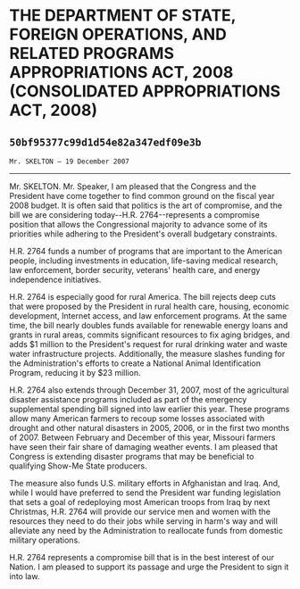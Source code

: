 # THE DEPARTMENT OF STATE, FOREIGN OPERATIONS, AND RELATED PROGRAMS  APPROPRIATIONS ACT, 2008 (CONSOLIDATED APPROPRIATIONS ACT, 2008)
## `50bf95377c99d1d54e82a347edf09e3b`
`Mr. SKELTON — 19 December 2007`

---


Mr. SKELTON. Mr. Speaker, I am pleased that the Congress and the 
President have come together to find common ground on the fiscal year 
2008 budget. It is often said that politics is the art of compromise, 
and the bill we are considering today--H.R. 2764--represents a 
compromise position that allows the Congressional majority to advance 
some of its priorities while adhering to the President's overall 
budgetary constraints.

H.R. 2764 funds a number of programs that are important to the 
American people, including investments in education, life-saving 
medical research, law enforcement, border security, veterans' health 
care, and energy independence initiatives.

H.R. 2764 is especially good for rural America. The bill rejects deep 
cuts that were proposed by the President in rural health care, housing, 
economic development, Internet access, and law enforcement programs. At 
the same time, the bill nearly doubles funds available for renewable 
energy loans and grants in rural areas, commits significant resources 
to fix aging bridges, and adds $1 million to the President's request 
for rural drinking water and waste water infrastructure projects. 
Additionally, the measure slashes funding for the Administration's 
efforts to create a National Animal Identification Program, reducing it 
by $23 million.

H.R. 2764 also extends through December 31, 2007, most of the 
agricultural disaster assistance programs included as part of the 
emergency supplemental spending bill signed into law earlier this year. 
These programs allow many American farmers to recoup some losses 
associated with drought and other natural disasters in 2005, 2006, or 
in the first two months of 2007. Between February and December of this 
year, Missouri farmers have seen their fair share of damaging weather 
events. I am pleased that Congress is extending disaster programs that 
may be beneficial to qualifying Show-Me State producers.

The measure also funds U.S. military efforts in Afghanistan and Iraq. 
And, while I would have preferred to send the President war funding 
legislation that sets a goal of redeploying most American troops from 
Iraq by next Christmas, H.R. 2764 will provide our service men and 
women with the resources they need to do their jobs while serving in 
harm's way and will alleviate any need by the Administration to 
reallocate funds from domestic military operations.

H.R. 2764 represents a compromise bill that is in the best interest 
of our Nation. I am pleased to support its passage and urge the 
President to sign it into law.